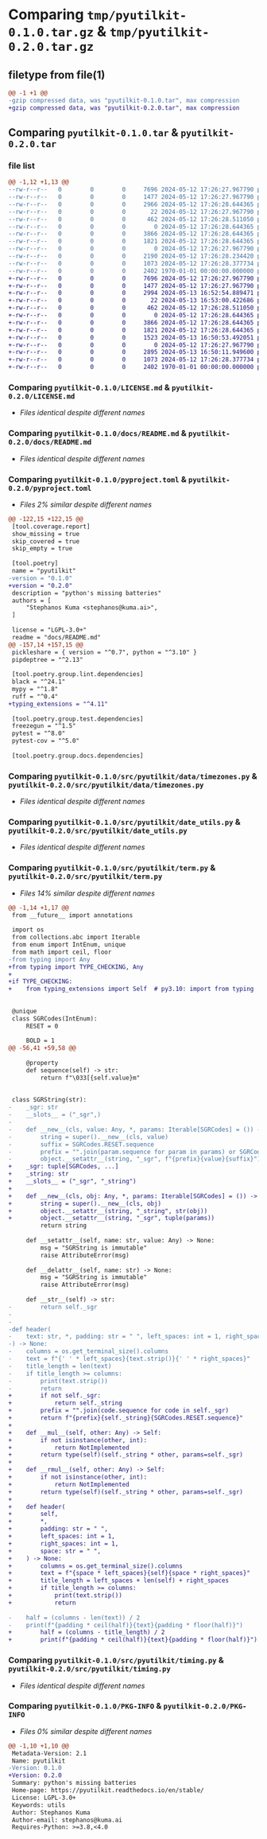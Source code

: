 # Comparing `tmp/pyutilkit-0.1.0.tar.gz` & `tmp/pyutilkit-0.2.0.tar.gz`

## filetype from file(1)

```diff
@@ -1 +1 @@
-gzip compressed data, was "pyutilkit-0.1.0.tar", max compression
+gzip compressed data, was "pyutilkit-0.2.0.tar", max compression
```

## Comparing `pyutilkit-0.1.0.tar` & `pyutilkit-0.2.0.tar`

### file list

```diff
@@ -1,12 +1,13 @@
--rw-r--r--   0        0        0     7696 2024-05-12 17:26:27.967790 pyutilkit-0.1.0/LICENSE.md
--rw-r--r--   0        0        0     1477 2024-05-12 17:26:27.967790 pyutilkit-0.1.0/docs/README.md
--rw-r--r--   0        0        0     2966 2024-05-12 17:26:28.644365 pyutilkit-0.1.0/pyproject.toml
--rw-r--r--   0        0        0       22 2024-05-12 17:26:27.967790 pyutilkit-0.1.0/src/pyutilkit/__init__.py
--rw-r--r--   0        0        0      462 2024-05-12 17:26:28.511050 pyutilkit-0.1.0/src/pyutilkit/classes.py
--rw-r--r--   0        0        0        0 2024-05-12 17:26:28.644365 pyutilkit-0.1.0/src/pyutilkit/data/__init__.py
--rw-r--r--   0        0        0     3866 2024-05-12 17:26:28.644365 pyutilkit-0.1.0/src/pyutilkit/data/timezones.py
--rw-r--r--   0        0        0     1821 2024-05-12 17:26:28.644365 pyutilkit-0.1.0/src/pyutilkit/date_utils.py
--rw-r--r--   0        0        0        0 2024-05-12 17:26:27.967790 pyutilkit-0.1.0/src/pyutilkit/py.typed
--rw-r--r--   0        0        0     2190 2024-05-12 17:26:28.234420 pyutilkit-0.1.0/src/pyutilkit/term.py
--rw-r--r--   0        0        0     1073 2024-05-12 17:26:28.377734 pyutilkit-0.1.0/src/pyutilkit/timing.py
--rw-r--r--   0        0        0     2402 1970-01-01 00:00:00.000000 pyutilkit-0.1.0/PKG-INFO
+-rw-r--r--   0        0        0     7696 2024-05-12 17:26:27.967790 pyutilkit-0.2.0/LICENSE.md
+-rw-r--r--   0        0        0     1477 2024-05-12 17:26:27.967790 pyutilkit-0.2.0/docs/README.md
+-rw-r--r--   0        0        0     2994 2024-05-13 16:52:54.889471 pyutilkit-0.2.0/pyproject.toml
+-rw-r--r--   0        0        0       22 2024-05-13 16:53:00.422686 pyutilkit-0.2.0/src/pyutilkit/__init__.py
+-rw-r--r--   0        0        0      462 2024-05-12 17:26:28.511050 pyutilkit-0.2.0/src/pyutilkit/classes.py
+-rw-r--r--   0        0        0        0 2024-05-12 17:26:28.644365 pyutilkit-0.2.0/src/pyutilkit/data/__init__.py
+-rw-r--r--   0        0        0     3866 2024-05-12 17:26:28.644365 pyutilkit-0.2.0/src/pyutilkit/data/timezones.py
+-rw-r--r--   0        0        0     1821 2024-05-12 17:26:28.644365 pyutilkit-0.2.0/src/pyutilkit/date_utils.py
+-rw-r--r--   0        0        0     1523 2024-05-13 16:50:53.492051 pyutilkit-0.2.0/src/pyutilkit/files.py
+-rw-r--r--   0        0        0        0 2024-05-12 17:26:27.967790 pyutilkit-0.2.0/src/pyutilkit/py.typed
+-rw-r--r--   0        0        0     2895 2024-05-13 16:50:11.949600 pyutilkit-0.2.0/src/pyutilkit/term.py
+-rw-r--r--   0        0        0     1073 2024-05-12 17:26:28.377734 pyutilkit-0.2.0/src/pyutilkit/timing.py
+-rw-r--r--   0        0        0     2402 1970-01-01 00:00:00.000000 pyutilkit-0.2.0/PKG-INFO
```

### Comparing `pyutilkit-0.1.0/LICENSE.md` & `pyutilkit-0.2.0/LICENSE.md`

 * *Files identical despite different names*

### Comparing `pyutilkit-0.1.0/docs/README.md` & `pyutilkit-0.2.0/docs/README.md`

 * *Files identical despite different names*

### Comparing `pyutilkit-0.1.0/pyproject.toml` & `pyutilkit-0.2.0/pyproject.toml`

 * *Files 2% similar despite different names*

```diff
@@ -122,15 +122,15 @@
 [tool.coverage.report]
 show_missing = true
 skip_covered = true
 skip_empty = true
 
 [tool.poetry]
 name = "pyutilkit"
-version = "0.1.0"
+version = "0.2.0"
 description = "python's missing batteries"
 authors = [
     "Stephanos Kuma <stephanos@kuma.ai>",
 ]
 
 license = "LGPL-3.0+"
 readme = "docs/README.md"
@@ -157,14 +157,15 @@
 pickleshare = { version = "^0.7", python = "^3.10" }
 pipdeptree = "^2.13"
 
 [tool.poetry.group.lint.dependencies]
 black = "^24.1"
 mypy = "^1.8"
 ruff = "^0.4"
+typing_extensions = "^4.11"
 
 [tool.poetry.group.test.dependencies]
 freezegun = "^1.5"
 pytest = "^8.0"
 pytest-cov = "^5.0"
 
 [tool.poetry.group.docs.dependencies]
```

### Comparing `pyutilkit-0.1.0/src/pyutilkit/data/timezones.py` & `pyutilkit-0.2.0/src/pyutilkit/data/timezones.py`

 * *Files identical despite different names*

### Comparing `pyutilkit-0.1.0/src/pyutilkit/date_utils.py` & `pyutilkit-0.2.0/src/pyutilkit/date_utils.py`

 * *Files identical despite different names*

### Comparing `pyutilkit-0.1.0/src/pyutilkit/term.py` & `pyutilkit-0.2.0/src/pyutilkit/term.py`

 * *Files 14% similar despite different names*

```diff
@@ -1,14 +1,17 @@
 from __future__ import annotations
 
 import os
 from collections.abc import Iterable
 from enum import IntEnum, unique
 from math import ceil, floor
-from typing import Any
+from typing import TYPE_CHECKING, Any
+
+if TYPE_CHECKING:
+    from typing_extensions import Self  # py3.10: import from typing
 
 
 @unique
 class SGRCodes(IntEnum):
     RESET = 0
 
     BOLD = 1
@@ -56,41 +59,58 @@
 
     @property
     def sequence(self) -> str:
         return f"\033[{self.value}m"
 
 
 class SGRString(str):
-    _sgr: str
-    __slots__ = ("_sgr",)
-
-    def __new__(cls, value: Any, *, params: Iterable[SGRCodes] = ()) -> SGRString:
-        string = super().__new__(cls, value)
-        suffix = SGRCodes.RESET.sequence
-        prefix = "".join(param.sequence for param in params) or SGRCodes.RESET.sequence
-        object.__setattr__(string, "_sgr", f"{prefix}{value}{suffix}")
+    _sgr: tuple[SGRCodes, ...]
+    _string: str
+    __slots__ = ("_sgr", "_string")
+
+    def __new__(cls, obj: Any, *, params: Iterable[SGRCodes] = ()) -> Self:
+        string = super().__new__(cls, obj)
+        object.__setattr__(string, "_string", str(obj))
+        object.__setattr__(string, "_sgr", tuple(params))
         return string
 
     def __setattr__(self, name: str, value: Any) -> None:
         msg = "SGRString is immutable"
         raise AttributeError(msg)
 
     def __delattr__(self, name: str) -> None:
         msg = "SGRString is immutable"
         raise AttributeError(msg)
 
     def __str__(self) -> str:
-        return self._sgr
-
-
-def header(
-    text: str, *, padding: str = " ", left_spaces: int = 1, right_spaces: int = 1
-) -> None:
-    columns = os.get_terminal_size().columns
-    text = f"{' ' * left_spaces}{text.strip()}{' ' * right_spaces}"
-    title_length = len(text)
-    if title_length >= columns:
-        print(text.strip())
-        return
+        if not self._sgr:
+            return self._string
+        prefix = "".join(code.sequence for code in self._sgr)
+        return f"{prefix}{self._string}{SGRCodes.RESET.sequence}"
+
+    def __mul__(self, other: Any) -> Self:
+        if not isinstance(other, int):
+            return NotImplemented
+        return type(self)(self._string * other, params=self._sgr)
+
+    def __rmul__(self, other: Any) -> Self:
+        if not isinstance(other, int):
+            return NotImplemented
+        return type(self)(self._string * other, params=self._sgr)
+
+    def header(
+        self,
+        *,
+        padding: str = " ",
+        left_spaces: int = 1,
+        right_spaces: int = 1,
+        space: str = " ",
+    ) -> None:
+        columns = os.get_terminal_size().columns
+        text = f"{space * left_spaces}{self}{space * right_spaces}"
+        title_length = left_spaces + len(self) + right_spaces
+        if title_length >= columns:
+            print(text.strip())
+            return
 
-    half = (columns - len(text)) / 2
-    print(f"{padding * ceil(half)}{text}{padding * floor(half)}")
+        half = (columns - title_length) / 2
+        print(f"{padding * ceil(half)}{text}{padding * floor(half)}")
```

### Comparing `pyutilkit-0.1.0/src/pyutilkit/timing.py` & `pyutilkit-0.2.0/src/pyutilkit/timing.py`

 * *Files identical despite different names*

### Comparing `pyutilkit-0.1.0/PKG-INFO` & `pyutilkit-0.2.0/PKG-INFO`

 * *Files 0% similar despite different names*

```diff
@@ -1,10 +1,10 @@
 Metadata-Version: 2.1
 Name: pyutilkit
-Version: 0.1.0
+Version: 0.2.0
 Summary: python's missing batteries
 Home-page: https://pyutilkit.readthedocs.io/en/stable/
 License: LGPL-3.0+
 Keywords: utils
 Author: Stephanos Kuma
 Author-email: stephanos@kuma.ai
 Requires-Python: >=3.8,<4.0
```

